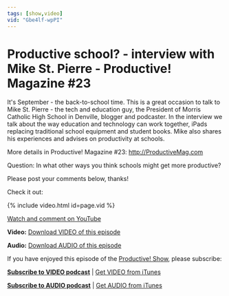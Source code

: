```yaml
---
tags: [show,video]
vid: "Gbe4lf-wpPI"
---
```


# Productive school? - interview with Mike St. Pierre - Productive! Magazine #23


It's September - the back-to-school time. This is a great occasion to talk to Mike St. Pierre - the tech and education guy, the President of Morris Catholic High School in Denville, blogger and podcaster. In the interview we talk about the way education and technology can work together, iPads replacing traditional school equipment and student books. Mike also shares his experiences and advises on productivity at schools.

More details in Productive! Magazine #23: http://ProductiveMag.com

Question: In what other ways you think schools might get more productive?

Please post your comments below, thanks!

Check it out:

{% include video.html id=page.vid %}

<!--More-->

[Watch and comment on YouTube](http://www.youtube.com/watch?v=Gbe4lf-wpPI "youtube_title")

**Video:** [Download VIDEO of this episode](http://michaelsliwinski.com/files/interview-with-mike-st-pierre-productive-magazine-23.mp4)

**Audio:** [Download AUDIO of this episode](http://michaelsliwinski.com/files/interview-with-mike-st-pierre-productive-magazine-23.mp3)

If you have enjoyed this episode of the [Productive! Show][ps], please subscribe:

**[Subscribe to VIDEO podcast](http://michaelsliwinski.com/rss_video.atom)** |
[Get VIDEO from iTunes][itunesv]

**[Subscribe to AUDIO podcast](http://michaelsliwinski.com/rss_audio.atom)** |
[Get AUDIO from iTunes][itunesa]

[ps]: http://michaelsliwinski.com/show
[itunesv]: http://michaelsliwinski.com/go/itunesvideo
[itunesa]: http://michaelsliwinski.com/go/itunesaudio



[n]: https://michael.gratis/nozbe